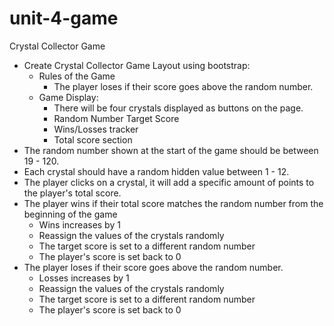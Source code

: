 # unit-4-game
Crystal Collector Game

- Create Crystal Collector Game Layout using bootstrap:
	- Rules of the Game
      - The player loses if their score goes above the random number.
    - Game Display:
      - There will be four crystals displayed as buttons on the page.
	  - Random Number Target Score
	  - Wins/Losses tracker
	  - Total score section
- The random number shown at the start of the game should be between 19 - 120.
- Each crystal should have a random hidden value between 1 - 12.
- The player clicks on a crystal, it will add a specific amount of points to the player's total score.
- The player wins if their total score matches the random number from the beginning of the game
	- Wins increases by 1
	- Reassign the values of the crystals randomly
	- The target score is set to a different random number
	- The player's score is set back to 0
- The player loses if their score goes above the random number.
	- Losses increases by 1
	- Reassign the values of the crystals randomly
	- The target score is set to a different random number
	- The player's score is set back to 0
